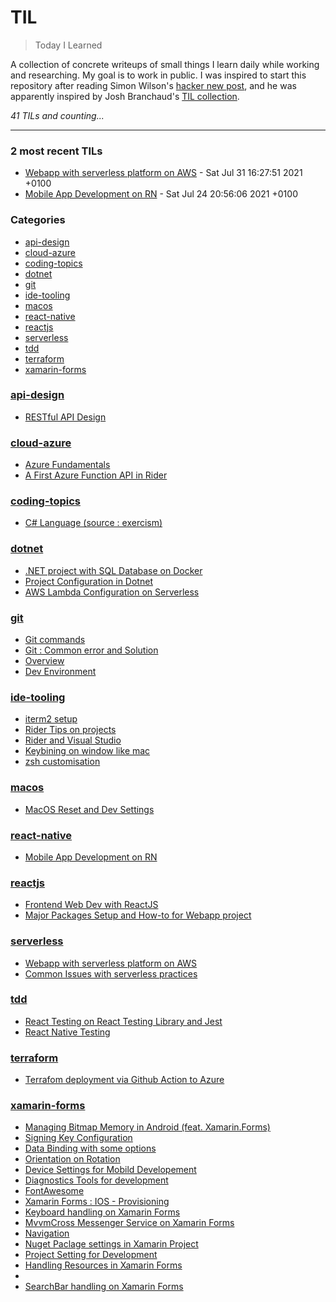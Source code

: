 # TIL
> Today I Learned

A collection of concrete writeups of small things I learn daily while working
and researching. My goal is to work in public. I was inspired to start this
repository after reading Simon Wilson's [hacker new post][1], and he was
apparently inspired by Josh Branchaud's [TIL collection][2].


_41 TILs and counting..._

---

### 2 most recent TILs

- [Webapp with serverless platform on AWS](serverless/aws-webapp.md) - Sat Jul 31 16:27:51 2021 +0100
- [Mobile App Development on RN](react-native/dev-environment-setup.md) - Sat Jul 24 20:56:06 2021 +0100

### Categories

- [api-design](#api-design)
- [cloud-azure](#cloud-azure)
- [coding-topics](#coding-topics)
- [dotnet](#dotnet)
- [git](#git)
- [ide-tooling](#ide-tooling)
- [macos](#macos)
- [react-native](#react-native)
- [reactjs](#reactjs)
- [serverless](#serverless)
- [tdd](#tdd)
- [terraform](#terraform)
- [xamarin-forms](#xamarin-forms)

### [api-design](#api-design)
- [RESTful API Design](api-design/RESTful.md)

### [cloud-azure](#cloud-azure)
- [Azure Fundamentals](cloud-azure/cert-fundamentals.md)
- [A First Azure Function API in Rider](cloud-azure/functions.md)

### [coding-topics](#coding-topics)
- [C# Language (source : exercism)](coding-topics/csharp.md)

### [dotnet](#dotnet)
- [.NET project with SQL Database on Docker](dotnet/docker-sqldb.md)
- [Project Configuration in Dotnet](dotnet/project-setup.md)
- [AWS Lambda Configuration on Serverless](dotnet/sls-lambda-exe.md)

### [git](#git)
- [Git commands](git/commands.md)
- [Git : Common error and Solution](git/issues.md)
- [Overview](git/overview.md)
- [Dev Environment](git/setup.md)

### [ide-tooling](#ide-tooling)
- [iterm2 setup](ide-tooling/iterm2.md)
- [Rider Tips on projects](ide-tooling/rider-tips.md)
- [Rider and Visual Studio](ide-tooling/rider-vs.md)
- [Keybining on window like mac](ide-tooling/win-mac-keymap.md)
- [zsh customisation](ide-tooling/zsh.md)

### [macos](#macos)
- [MacOS Reset and Dev Settings](macos/reset-settings.md)

### [react-native](#react-native)
- [Mobile App Development on RN](react-native/dev-environment-setup.md)

### [reactjs](#reactjs)
- [Frontend Web Dev with ReactJS](reactjs/get-started.md)
- [Major Packages Setup and How-to for Webapp project](reactjs/packages.md)

### [serverless](#serverless)
- [Webapp with serverless platform on AWS](serverless/aws-webapp.md)
- [Common Issues with serverless practices](serverless/issues.md)

### [tdd](#tdd)
- [React Testing on React Testing Library and Jest](tdd/react-testing.md)
- [React Native Testing](tdd/reactnative-testing.md)

### [terraform](#terraform)
- [Terrafom deployment via Github Action to Azure](terraform/github-action-azure.md)

### [xamarin-forms](#xamarin-forms)
- [Managing Bitmap Memory in Android (feat. Xamarin.Forms)](xamarin-forms/android-bitmap.md)
- [Signing Key Configuration](xamarin-forms/android-keystore.md)
- [Data Binding with some options](xamarin-forms/data-binding.md)
- [Orientation on Rotation](xamarin-forms/device-orientation.md)
- [Device Settings for Mobild Developement](xamarin-forms/device-settings.md)
- [Diagnostics Tools for development](xamarin-forms/diagnostics.md)
- [FontAwesome](xamarin-forms/fontawesome.md)
- [Xamarin Forms : IOS - Provisioning](xamarin-forms/ios-provisioning.md)
- [Keyboard handling on Xamarin Forms](xamarin-forms/keyboard.md)
- [MvvmCross Messenger Service on Xamarin Forms](xamarin-forms/messenger.md)
- [Navigation](xamarin-forms/navigation.md)
- [Nuget Paclage settings in Xamarin Project](xamarin-forms/nuget-settings.md)
- [Project Setting for Development](xamarin-forms/project-setting.md)
- [Handling Resources in Xamarin Forms](xamarin-forms/resources.md)
- [](xamarin-forms/rotation.md)
- [SearchBar handling on Xamarin Forms](xamarin-forms/searchbar.md)

[1]: https://simonwillison.net/2020/Apr/20/self-rewriting-readme/
[2]: https://github.com/jbranchaud/til

